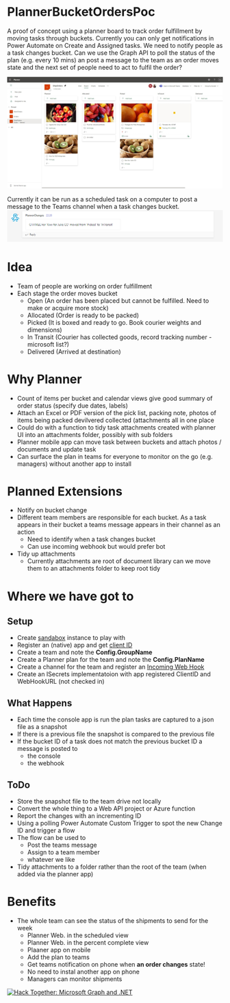 # PlannerBucketOrdersPoc
A proof of concept using a planner board to track order fulfillment by moving tasks through buckets.
Currently you can only get notifications in Power Automate on Create and Assigned tasks. We need to notify people as a task changes bucket.
Can we use the Graph API to poll the status of the plan (e.g. every 10 mins) an post a message to the team as an order moves state and the
next set of people need to act to fulfil the order?

<picture>
  <img alt="The planner that is monitored by the code" src="https://github.com/bobonline19/PlannerBucketOrdersPoc/blob/798a9cca639ea6aff7fd5c2ea789331b7de0cb00/docs/Planner.jpeg">
</picture>

Currently it can be run as a scheduled task on a computer to post a message to the Teams channel when a task changes bucket.
<picture>
  <img alt="A teams message because a task has changed bucket" src="https://github.com/bobonline19/PlannerBucketOrdersPoc/blob/798a9cca639ea6aff7fd5c2ea789331b7de0cb00/docs/change%20notification.png">
</picture>

# Idea
- Team of people are working on order fulfillment
- Each stage the order moves bucket
  - Open (An order has been placed but cannot be fulfilled. Need to make or acquire more stock)
  - Allocated (Order is ready to be packed)
  - Picked (It is boxed and ready to go. Book courier weights and dimensions)
  - In Transit (Courier has collected goods, record tracking number - microsoft list?)
  - Delivered (Arrived at destination)
 
 # Why Planner
 - Count of items per bucket and calendar views give good summary of order status (specify due dates, labels)
 - Attach an Excel or PDF version of the pick list, packing note, photos of items being packed devilvered collected (attachments all in one place
  - Could do with a function to tidy task attachments created with planner UI into an attachments folder, possibly with sub folders
 - Planner mobile app can move task between buckets and attach photos / documents and update task
 - Can surface the plan in teams for everyone to monitor on the go (e.g. managers) without another app to install
 
 # Planned Extensions
 - Notify on bucket change
  - Different team members are responsible for each bucket. As a task appears in their bucket a teams message appears in their channel as an action
    - Need to identify when a task changes bucket
    - Can use incoming webhook but would prefer bot
- Tidy up attachments
  - Currently attachments are root of document library can we move them to an attachments folder to keep root tidy
 
 # Where we have got to
 ## Setup
 - Create [sandabox](https://learn.microsoft.com/en-us/office/developer-program/microsoft-365-developer-program-get-started) instance to play with
 - Register an (native) app and get [client ID](https://learn.microsoft.com/en-us/graph/auth-register-app-v2)
 - Create a team and note the **Config.GroupName**
 - Create a Planner plan for the team and note the **Config.PlanName**
 - Create a channel for the team and register an [Incoming Web Hook](https://learn.microsoft.com/en-us/microsoftteams/platform/webhooks-and-connectors/how-to/add-incoming-webhook)
 - Create an ISecrets implementatoion with app registered ClientID and WebHookURL (not checked in)
 
 ## What Happens
 - Each time the console app is run the plan tasks are captured to a json file as a snapshot
 - If there is a previous file the snapshot is compared to the previous file
 - If the bucket ID of a task does not match the previous bucket ID a message is posted to
   - the console
   - the webhook

## ToDo
- Store the snapshot file to the team drive not locally
- Convert the whole thing to a Web API project or Azure function
- Report the changes with an incrementing ID
- Using a polling Power Automate Custom Trigger to spot the new Change ID and trigger a flow
- The flow can be used to
   - Post the teams message
   - Assign to a team member
   - whatever we like
- Tidy attachments to a folder rather than the root of the team (when added via the planner app)

# Benefits
- The whole team can see the status of the shipments to send for the week
   - Planner Web. in the scheduled view
   - Planner Web. in the percent complete view
   - Plaaner app on mobile
   - Add the plan to teams
   - Get teams notification on phone when **an order changes** state!
   - No need to instal another app on phone
   - Managers can monitor shipments

[![Hack Together: Microsoft Graph and .NET](https://img.shields.io/badge/Microsoft%20-Hack--Together-orange?style=for-the-badge&logo=microsoft)](https://github.com/microsoft/hack-together)
